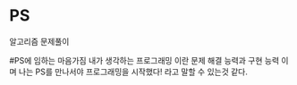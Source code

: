 # PS
알고리즘 문제풀이

#PS에 임하는 마음가짐 
내가 생각하는 프로그래밍 이란 문제 해결 능력과 구현 능력 이며
나는 PS를 만나서야 프로그래밍을 시작했다! 라고 말할 수 있는것 같다.
